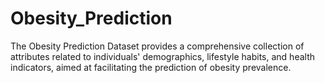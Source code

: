 # Obesity_Prediction
The Obesity Prediction Dataset provides a comprehensive collection of attributes related to individuals' demographics, lifestyle habits, and health indicators, aimed at facilitating the prediction of obesity prevalence.
